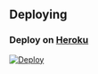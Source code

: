 ## Deploying

### Deploy on [Heroku](https://heroku.com)
[![Deploy](https://www.herokucdn.com/deploy/button.svg)](https://heroku.com/deploy)